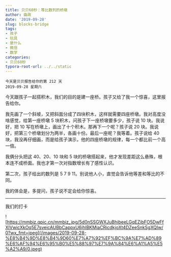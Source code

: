 ```yaml
---
title: 贝贝60秒：等比数列的桥墩
author: 曲政
date: '2019-09-28'
slug: blocks-bridge
tags:
- 孩子
- 玩具
- 是什么
- 微信
- 数学
categories:
- 贝贝60秒
typora-root-url: ../../static
---
```

```
今天是贝贝报告给你的第 212 天
2019-09-28 星期六
```

今天跟孩子一起搭积木，我们的目的是建一座桥。孩子又给了我一个惊喜，这里报告给你。

我先画了一个斜坡，又把斜面分成了四块积木，这样就需要四座桥墩。我对高度没啥感觉，给第一座桥墩 5 块积木，问孩子下一座桥墩要多少，孩子说 10 块。我说好，把 10 写在桥墩上，画出了十个积木。那再下一个呢？孩子说 20 块。我说好，把第三个桥墩划分为两半，各画十份。最后一座呢？我等着。孩子说给 40 块，我没再仔细画，而是给孩子演示，他的四座桥墩的规律，每一个都比前一个高一倍。

我俩分头把这 40、20、10 块和 5 块的桥墩搭起来，他才发现差距这么悬殊，根本连不成桥面。我也才第一次对指数增长有了感性认识。

第二次，孩子给出的数列是 5 7 9 11。别说他人小，直觉会告诉他等差和等比的不同。

我的体会是，多提问，孩子说不定会给你惊喜。

------

我们的打卡

![https://mmbiz.qpic.cn/mmbiz_jpg/5d0nSSGWXJuBhibeeLGqEZibFO5DwFfXIVwicXkOq5E7sveicAUBbCappxU6jhIBKMiaCRicdkjoXt4DZeeSnkSgXQIw/0?wx_fmt=jpeg](/images/2019-09-28-%E8%B4%9D%E8%B4%9D60%E7%A7%92%EF%BC%9A%E7%AD%89%E6%AF%94%E6%95%B0%E5%88%97%E7%9A%84%E6%A1%A5%E5%A2%A9/0.jpeg)


